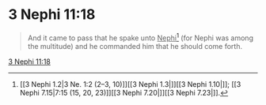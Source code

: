 # 3 Nephi 11:18

> And it came to pass that he spake unto <u>Nephi</u>[^a] (for Nephi was among the multitude) and he commanded him that he should come forth.

[3 Nephi 11:18](https://www.churchofjesuschrist.org/study/scriptures/bofm/3-ne/11?lang=eng&id=p18#p18)


[^a]: [[3 Nephi 1.2|3 Ne. 1:2 (2–3, 10)]][[3 Nephi 1.3|]][[3 Nephi 1.10|]]; [[3 Nephi 7.15|7:15 (15, 20, 23)]][[3 Nephi 7.20|]][[3 Nephi 7.23|]].  

